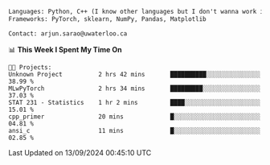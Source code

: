 ```txt
Languages: Python, C++ (I know other languages but I don't wanna work in em)
Frameworks: PyTorch, sklearn, NumPy, Pandas, Matplotlib

Contact: arjun.sarao@uwaterloo.ca
```

<!--START_SECTION:waka-->
📊 **This Week I Spent My Time On** 

```text
🐱‍💻 Projects: 
Unknown Project          2 hrs 42 mins       ██████████░░░░░░░░░░░░░░░   38.99 % 
MLwPyTorch               2 hrs 34 mins       █████████░░░░░░░░░░░░░░░░   37.03 % 
STAT 231 - Statistics    1 hr 2 mins         ████░░░░░░░░░░░░░░░░░░░░░   15.01 % 
cpp_primer               20 mins             █░░░░░░░░░░░░░░░░░░░░░░░░   04.81 % 
ansi_c                   11 mins             █░░░░░░░░░░░░░░░░░░░░░░░░   02.85 % 
```


 Last Updated on 13/09/2024 00:45:10 UTC
<!--END_SECTION:waka-->
